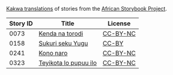 [Kakwa translations](http://my.africanstorybook.org/language/kakwa) of stories from the [African Storybook Project](http://my.africanstorybook.org).

Story ID | Title | License
-------- | ----- | -------
0073 | [Kenda na torodi](http://my.africanstorybook.org/stories/kenda-na-torodi) | [CC-BY-NC](http://creativecommons.org/licenses/by-nc/3.0/)
0158 | [Sukuri seku Yugu     ](http://my.africanstorybook.org/stories/sukuri-seku-yugu-1) | [CC-BY](https://creativecommons.org/licenses/by/3.0/)
0241 | [Koηo  naro](http://my.africanstorybook.org/stories/koηo-naro) | [CC-BY-NC](http://creativecommons.org/licenses/by-nc/3.0/)
0323 | [Teyikota lo pupuu ilo](http://my.africanstorybook.org/stories/teyikota-lo-pupuu-ilo) | [CC-BY-NC](http://creativecommons.org/licenses/by-nc/3.0/)

